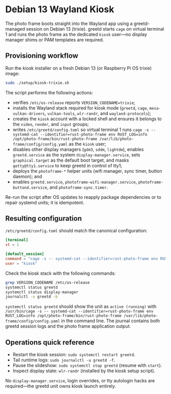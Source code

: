 # Debian 13 Wayland Kiosk

The photo frame boots straight into the Wayland app using a greetd-managed session on Debian 13 (trixie). greetd starts `cage` on virtual terminal 1 and runs the photo frame as the dedicated `kiosk` user—no display manager shims or PAM templates are required.

## Provisioning workflow

Run the kiosk installer on a fresh Debian 13 (or Raspberry Pi OS trixie) image:

```bash
sudo ./setup/kiosk-trixie.sh
```

The script performs the following actions:

- verifies `/etc/os-release` reports `VERSION_CODENAME=trixie`;
- installs the Wayland stack required for kiosk mode (`greetd`, `cage`, `mesa-vulkan-drivers`, `vulkan-tools`, `wlr-randr`, and `wayland-protocols`);
- creates the `kiosk` account with a locked shell and ensures it belongs to the `video`, `render`, and `input` groups;
- writes `/etc/greetd/config.toml` so virtual terminal 1 runs `cage -s -- systemd-cat --identifier=rust-photo-frame env RUST_LOG=info /opt/photo-frame/bin/rust-photo-frame /var/lib/photo-frame/config/config.yaml` as the `kiosk` user;
- disables other display managers (`gdm3`, `sddm`, `lightdm`), enables `greetd.service` as the system `display-manager.service`, sets `graphical.target` as the default boot target, and masks `getty@tty1.service` to keep greetd in control of tty1;
- deploys the `photoframe-*` helper units (wifi manager, sync timer, button daemon); and
- enables `greetd.service`, `photoframe-wifi-manager.service`, `photoframe-buttond.service`, and `photoframe-sync.timer`.

Re-run the script after OS updates to reapply package dependencies or to repair systemd units; it is idempotent.

## Resulting configuration

`/etc/greetd/config.toml` should match the canonical configuration:

```toml
[terminal]
vt = 1

[default_session]
command = "cage -s -- systemd-cat --identifier=rust-photo-frame env RUST_LOG=info /opt/photo-frame/bin/rust-photo-frame /var/lib/photo-frame/config/config.yaml"
user = "kiosk"
```

Check the kiosk stack with the following commands:

```bash
grep VERSION_CODENAME /etc/os-release
systemctl status greetd
systemctl status display-manager
journalctl -u greetd -b
```

`systemctl status greetd` should show the unit as `active (running)` with `/usr/bin/cage -s -- systemd-cat --identifier=rust-photo-frame env RUST_LOG=info /opt/photo-frame/bin/rust-photo-frame /var/lib/photo-frame/config/config.yaml` in the command line. The journal contains both greetd session logs and the photo frame application output.

## Operations quick reference

- Restart the kiosk session: `sudo systemctl restart greetd`.
- Tail runtime logs: `sudo journalctl -u greetd -f`.
- Pause the slideshow: `sudo systemctl stop greetd` (resume with `start`).
- Inspect display state: `wlr-randr` (installed by the kiosk setup script).

No `display-manager.service`, login overrides, or tty autologin hacks are required—the greetd unit owns kiosk launch entirely.
